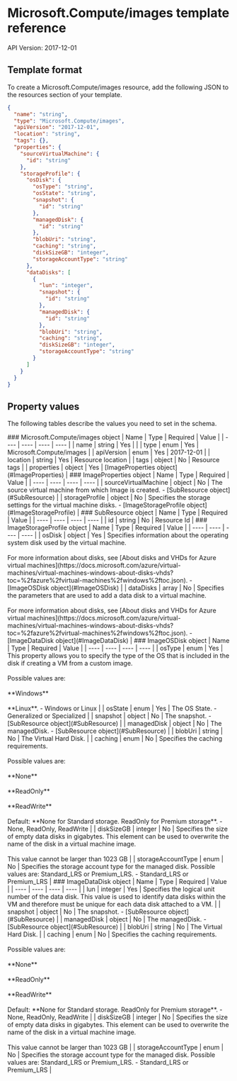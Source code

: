 # Microsoft.Compute/images template reference
API Version: 2017-12-01
## Template format

To create a Microsoft.Compute/images resource, add the following JSON to the resources section of your template.

```json
{
  "name": "string",
  "type": "Microsoft.Compute/images",
  "apiVersion": "2017-12-01",
  "location": "string",
  "tags": {},
  "properties": {
    "sourceVirtualMachine": {
      "id": "string"
    },
    "storageProfile": {
      "osDisk": {
        "osType": "string",
        "osState": "string",
        "snapshot": {
          "id": "string"
        },
        "managedDisk": {
          "id": "string"
        },
        "blobUri": "string",
        "caching": "string",
        "diskSizeGB": "integer",
        "storageAccountType": "string"
      },
      "dataDisks": [
        {
          "lun": "integer",
          "snapshot": {
            "id": "string"
          },
          "managedDisk": {
            "id": "string"
          },
          "blobUri": "string",
          "caching": "string",
          "diskSizeGB": "integer",
          "storageAccountType": "string"
        }
      ]
    }
  }
}
```
## Property values

The following tables describe the values you need to set in the schema.

<a id="Microsoft.Compute/images" />
### Microsoft.Compute/images object
|  Name | Type | Required | Value |
|  ---- | ---- | ---- | ---- |
|  name | string | Yes |  |
|  type | enum | Yes | Microsoft.Compute/images |
|  apiVersion | enum | Yes | 2017-12-01 |
|  location | string | Yes | Resource location |
|  tags | object | No | Resource tags |
|  properties | object | Yes | [ImageProperties object](#ImageProperties) |


<a id="ImageProperties" />
### ImageProperties object
|  Name | Type | Required | Value |
|  ---- | ---- | ---- | ---- |
|  sourceVirtualMachine | object | No | The source virtual machine from which Image is created. - [SubResource object](#SubResource) |
|  storageProfile | object | No | Specifies the storage settings for the virtual machine disks. - [ImageStorageProfile object](#ImageStorageProfile) |


<a id="SubResource" />
### SubResource object
|  Name | Type | Required | Value |
|  ---- | ---- | ---- | ---- |
|  id | string | No | Resource Id |


<a id="ImageStorageProfile" />
### ImageStorageProfile object
|  Name | Type | Required | Value |
|  ---- | ---- | ---- | ---- |
|  osDisk | object | Yes | Specifies information about the operating system disk used by the virtual machine. <br><br> For more information about disks, see [About disks and VHDs for Azure virtual machines](https://docs.microsoft.com/azure/virtual-machines/virtual-machines-windows-about-disks-vhds?toc=%2fazure%2fvirtual-machines%2fwindows%2ftoc.json). - [ImageOSDisk object](#ImageOSDisk) |
|  dataDisks | array | No | Specifies the parameters that are used to add a data disk to a virtual machine. <br><br> For more information about disks, see [About disks and VHDs for Azure virtual machines](https://docs.microsoft.com/azure/virtual-machines/virtual-machines-windows-about-disks-vhds?toc=%2fazure%2fvirtual-machines%2fwindows%2ftoc.json). - [ImageDataDisk object](#ImageDataDisk) |


<a id="ImageOSDisk" />
### ImageOSDisk object
|  Name | Type | Required | Value |
|  ---- | ---- | ---- | ---- |
|  osType | enum | Yes | This property allows you to specify the type of the OS that is included in the disk if creating a VM from a custom image. <br><br> Possible values are: <br><br> **Windows** <br><br> **Linux**. - Windows or Linux |
|  osState | enum | Yes | The OS State. - Generalized or Specialized |
|  snapshot | object | No | The snapshot. - [SubResource object](#SubResource) |
|  managedDisk | object | No | The managedDisk. - [SubResource object](#SubResource) |
|  blobUri | string | No | The Virtual Hard Disk. |
|  caching | enum | No | Specifies the caching requirements. <br><br> Possible values are: <br><br> **None** <br><br> **ReadOnly** <br><br> **ReadWrite** <br><br> Default: **None for Standard storage. ReadOnly for Premium storage**. - None, ReadOnly, ReadWrite |
|  diskSizeGB | integer | No | Specifies the size of empty data disks in gigabytes. This element can be used to overwrite the name of the disk in a virtual machine image. <br><br> This value cannot be larger than 1023 GB |
|  storageAccountType | enum | No | Specifies the storage account type for the managed disk. Possible values are: Standard_LRS or Premium_LRS. - Standard_LRS or Premium_LRS |


<a id="ImageDataDisk" />
### ImageDataDisk object
|  Name | Type | Required | Value |
|  ---- | ---- | ---- | ---- |
|  lun | integer | Yes | Specifies the logical unit number of the data disk. This value is used to identify data disks within the VM and therefore must be unique for each data disk attached to a VM. |
|  snapshot | object | No | The snapshot. - [SubResource object](#SubResource) |
|  managedDisk | object | No | The managedDisk. - [SubResource object](#SubResource) |
|  blobUri | string | No | The Virtual Hard Disk. |
|  caching | enum | No | Specifies the caching requirements. <br><br> Possible values are: <br><br> **None** <br><br> **ReadOnly** <br><br> **ReadWrite** <br><br> Default: **None for Standard storage. ReadOnly for Premium storage**. - None, ReadOnly, ReadWrite |
|  diskSizeGB | integer | No | Specifies the size of empty data disks in gigabytes. This element can be used to overwrite the name of the disk in a virtual machine image. <br><br> This value cannot be larger than 1023 GB |
|  storageAccountType | enum | No | Specifies the storage account type for the managed disk. Possible values are: Standard_LRS or Premium_LRS. - Standard_LRS or Premium_LRS |

